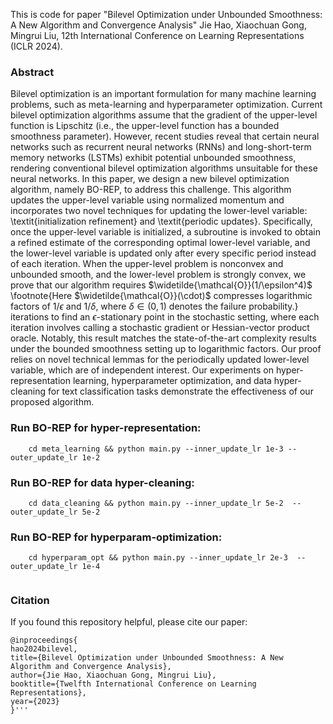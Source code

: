 This is code for paper "Bilevel Optimization under Unbounded Smoothness: A New Algorithm and Convergence Analysis" 
Jie Hao, Xiaochuan Gong, Mingrui Liu, 12th International Conference on Learning Representations (ICLR 2024).

### Abstract

Bilevel optimization is an important formulation for many machine learning problems, such as meta-learning and hyperparameter optimization. Current bilevel optimization algorithms assume that the gradient of the upper-level function is Lipschitz (i.e., the upper-level function has a bounded smoothness parameter). However, recent studies reveal that certain neural networks such as recurrent neural networks (RNNs) and long-short-term memory networks (LSTMs) exhibit potential unbounded smoothness, rendering conventional bilevel optimization algorithms unsuitable for these neural networks. In this paper, we design a new bilevel optimization algorithm, namely BO-REP, to address this challenge. This algorithm updates the upper-level variable using normalized momentum and incorporates two novel techniques for updating the lower-level variable: \textit{initialization refinement} and \textit{periodic updates}. Specifically, once the upper-level variable is initialized, a subroutine is invoked to obtain a refined estimate of the corresponding optimal lower-level variable, and the lower-level variable is updated only after every specific period instead of each iteration. When the upper-level problem is nonconvex and unbounded smooth, and the lower-level problem is strongly convex, we prove that our algorithm requires $\widetilde{\mathcal{O}}(1/\epsilon^4)$ \footnote{Here $\widetilde{\mathcal{O}}(\cdot)$ compresses logarithmic factors of $1/\epsilon$ and $1/\delta$, where $\delta\in(0,1)$ denotes the failure probability.} iterations to find an $\epsilon$-stationary point in the stochastic setting, where each iteration involves calling a stochastic gradient or Hessian-vector product oracle. Notably, this result matches the state-of-the-art complexity results under the bounded smoothness setting up to logarithmic factors. Our proof relies on novel technical lemmas for the periodically updated lower-level variable, which are of independent interest. Our experiments on hyper-representation learning, hyperparameter optimization, and data hyper-cleaning for text classification tasks demonstrate the effectiveness of our proposed algorithm.

### Run BO-REP for hyper-representation:
```
    cd meta_learning && python main.py --inner_update_lr 1e-3 --outer_update_lr 1e-2
```
### Run BO-REP for data hyper-cleaning:
```
    cd data_cleaning && python main.py --inner_update_lr 5e-2  --outer_update_lr 5e-2
```
### Run BO-REP for hyperparam-optimization:
```
    cd hyperparam_opt && python main.py --inner_update_lr 2e-3  --outer_update_lr 1e-4
   
```
### Citation
If you found this repository helpful, please cite our paper:
```
@inproceedings{
hao2024bilevel,
title={Bilevel Optimization under Unbounded Smoothness: A New Algorithm and Convergence Analysis},
author={Jie Hao, Xiaochuan Gong, Mingrui Liu},
booktitle={Twelfth International Conference on Learning Representations},
year={2023}
}'''
